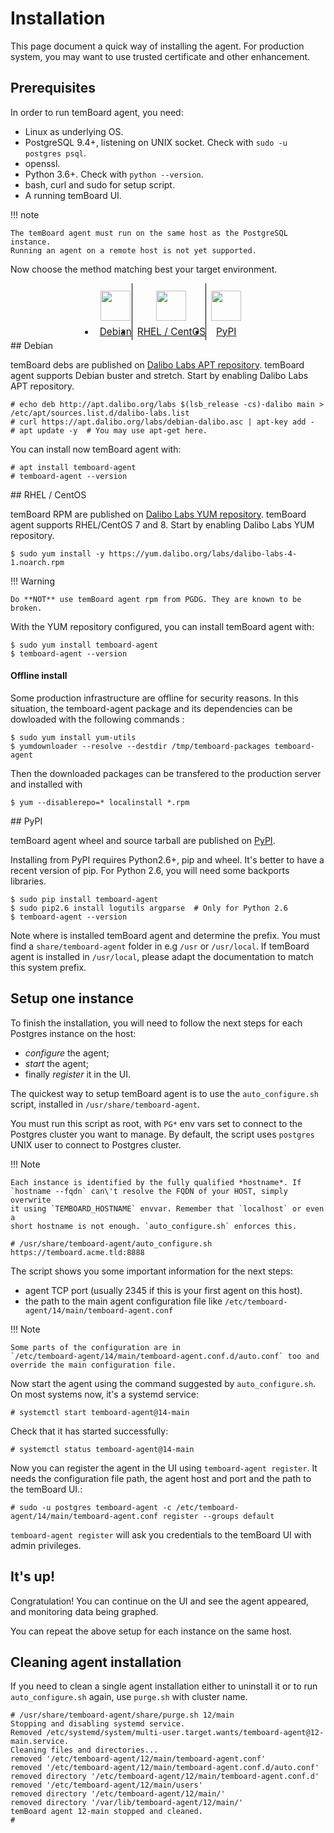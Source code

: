 # Installation

This page document a quick way of installing the agent. For production
system, you may want to use trusted certificate and other enhancement.

## Prerequisites

In order to run temBoard agent, you need:

- Linux as underlying OS.
- PostgreSQL 9.4+, listening on UNIX socket. Check with
  `sudo -u postgres psql`.
- openssl.
- Python 3.6+. Check with `python --version`.
- bash, curl and sudo for setup script.
- A running temBoard UI.

!!! note

    The temBoard agent must run on the same host as the PostgreSQL instance.
    Running an agent on a remote host is not yet supported.

Now choose the method matching best your target environment.

<ul class="tabs">
  <li><a href="#debian"><img src="../sc/debian.svg" height="48" width="48"></img> Debian</a></li>
  <li><a href="#rhel-centos"><img src="../sc/centos.svg" height="48" width="48"></img> RHEL / CentOS</a></li>
  <li><a href="#pypi2"><img src="../sc/pypi.svg" height="48" width="48"></img> PyPI</a></li>
</ul>


<div id="debian" markdown=1>
## Debian

temBoard debs are published on [Dalibo Labs APT
repository](https://apt.dalibo.org/labs/). temBoard agent supports Debian
buster and stretch. Start by enabling Dalibo Labs APT repository.

``` console
# echo deb http://apt.dalibo.org/labs $(lsb_release -cs)-dalibo main > /etc/apt/sources.list.d/dalibo-labs.list
# curl https://apt.dalibo.org/labs/debian-dalibo.asc | apt-key add -
# apt update -y  # You may use apt-get here.
```

You can install now temBoard agent with:

``` console
# apt install temboard-agent
# temboard-agent --version
```
</div>

<div id="rhel-centos" markdown=1>
## RHEL / CentOS

temBoard RPM are published on [Dalibo Labs YUM
repository](https://yum.dalibo.org/labs/). temBoard agent supports
RHEL/CentOS 7 and 8. Start by enabling Dalibo Labs YUM repository.

``` console
$ sudo yum install -y https://yum.dalibo.org/labs/dalibo-labs-4-1.noarch.rpm
```

!!! Warning

    Do **NOT** use temBoard agent rpm from PGDG. They are known to be
    broken.

With the YUM repository configured, you can install temBoard agent with:

``` console
$ sudo yum install temboard-agent
$ temboard-agent --version
```

#### Offline install

Some production infrastructure are offline for security reasons. In this
situation, the temboard-agent package and its dependencies can be dowloaded
with the following commands :

``` console
$ sudo yum install yum-utils
$ yumdownloader --resolve --destdir /tmp/temboard-packages temboard-agent
```

Then the downloaded packages can be transfered to the production server and
installed with

``` console
$ yum --disablerepo=* localinstall *.rpm
```

</div>

<div id="pypi" markdown=1>
## PyPI

temBoard agent wheel and source tarball are published on
[PyPI](https://pypi.org/project/temboard-agent).

Installing from PyPI requires Python2.6+, pip and wheel. It\'s better to
have a recent version of pip. For Python 2.6, you will need some
backports libraries.

``` console
$ sudo pip install temboard-agent
$ sudo pip2.6 install logutils argparse  # Only for Python 2.6
$ temboard-agent --version
```

Note where is installed temBoard agent and determine the prefix. You
must find a `share/temboard-agent` folder in e.g `/usr` or `/usr/local`.
If temBoard agent is installed in `/usr/local`, please adapt the
documentation to match this system prefix.

</div>

<script src="../sc/tabs.js" defer="defer"></script>
<style type="text/css">
.tabs {
  text-align: center;
  margin: 0;
  padding: 0;
  display: flex;
  flex-flow: row nowrap;
  justify-content: center;
  align-items: flex-start;
}

.rst-content .section ul.tabs li {
  display: block;
  flex-grow: 1;
  margin: 0;
  padding: 4px;
}

.tabs li + li {
  border-left: 1px solid black;
}

.tabs li img {
  margin: 8px auto;
  display: block;
}

.tabs li a {
  display: inline-block;
  width: 100%;
  padding: 4px;
  font-size: 110%;
}

.tabs li a.active {
  font-weight: bold;
  /* Match RTD bg of current entry in side bar. */
  background: #e3e3e3;
}
</style>

## Setup one instance

To finish the installation, you will need to follow the next steps for
each Postgres instance on the host:

-   *configure* the agent;
-   *start* the agent;
-   finally *register* it in the UI.

The quickest way to setup temBoard agent is to use the
`auto_configure.sh` script, installed in `/usr/share/temboard-agent`.

You must run this script as root, with `PG*` env vars set to connect to
the Postgres cluster you want to manage. By default, the script uses
`postgres` UNIX user to connect to Postgres cluster.

!!! Note

    Each instance is identified by the fully qualified *hostname*. If
    `hostname --fqdn` can\'t resolve the FQDN of your HOST, simply overwrite
    it using `TEMBOARD_HOSTNAME` envvar. Remember that `localhost` or even a
    short hostname is not enough. `auto_configure.sh` enforces this.

``` console
# /usr/share/temboard-agent/auto_configure.sh https://temboard.acme.tld:8888
```

The script shows you some important information for the next steps:

- agent TCP port (usually 2345 if this is your first agent on this host).
- the path to the main agent configuration file like
  `/etc/temboard-agent/14/main/temboard-agent.conf`

!!! Note

    Some parts of the configuration are in
    `/etc/temboard-agent/14/main/temboard-agent.conf.d/auto.conf` too and
    override the main configuration file.

Now start the agent using the command suggested by `auto_configure.sh`.
On most systems now, it\'s a systemd service:

``` console
# systemctl start temboard-agent@14-main
```

Check that it has started successfully:

``` console
# systemctl status temboard-agent@14-main
```

Now you can register the agent in the UI using
`temboard-agent register`. It needs the configuration file path, the
agent host and port and the path to the temBoard UI.:

``` console
# sudo -u postgres temboard-agent -c /etc/temboard-agent/14/main/temboard-agent.conf register --groups default
```

`temboard-agent register` will ask you credentials to the temBoard UI with
admin privileges.


## It's up!

Congratulation! You can continue on the UI and see the agent appeared,
and monitoring data being graphed.

You can repeat the above setup for each instance on the same host.

## Cleaning agent installation

If you need to clean a single agent installation either to uninstall it
or to run `auto_configure.sh` again, use `purge.sh` with cluster name.

``` console
# /usr/share/temboard-agent/share/purge.sh 12/main
Stopping and disabling systemd service.
Removed /etc/systemd/system/multi-user.target.wants/temboard-agent@12-main.service.
Cleaning files and directories...
removed '/etc/temboard-agent/12/main/temboard-agent.conf'
removed '/etc/temboard-agent/12/main/temboard-agent.conf.d/auto.conf'
removed directory '/etc/temboard-agent/12/main/temboard-agent.conf.d'
removed '/etc/temboard-agent/12/main/users'
removed directory '/etc/temboard-agent/12/main/'
removed directory '/var/lib/temboard-agent/12/main/'
temBoard agent 12-main stopped and cleaned.
#
```
